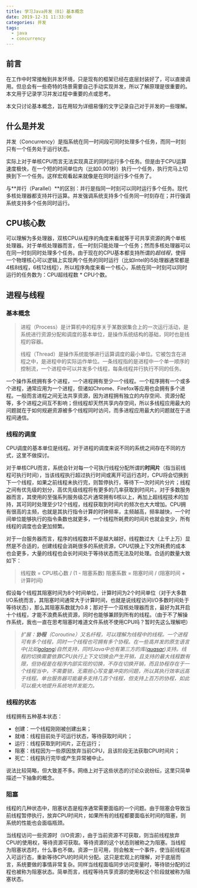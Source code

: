 ```yaml
---
title: 学习Java并发（01）基本概念
date: 2019-12-31 11:33:06
categories: 并发
tags:
  - java
  - concurrency
---
```

## 前言

在工作中时常接触到并发环境，只是现有的框架已经在底层封装好了，可以直接调用。但总会有一些奇特的场景需要自己手动实现并发，所以了解原理是很重要的。本文用于记录学习并发过程中重要的点或思考。

本文只讨论基本概念，旨在用较为详细易懂的文字记录自己对于并发的一些理解。

## 什么是并发

并发（Concurrency）是指系统在同一时间段可同时处理多个任务，而同一时刻只有一个任务处于运行状态。

实际上对于单核CPU而言无法实现真正的同时运行多个任务。但是由于CPU运算速度极快，在一个短的时间单位内（比如0.001秒）执行一个任务，执行完马上切换到下一个任务。这样宏观看起来就像是在同时运行多个任务了。

与**并行（Parallel）**的区别：并行是指同一时刻可以同时运行多个任务。现代多核处理器都支持并行运算。并发强调系统支持多个任务同一时刻存在；并行强调系统支持多个任务同时运行。

## CPU核心数

可以理解为多处理器，双核CPU从程序的角度来看就等于可共享资源的两个单核处理器。对于单核处理器而言，任一时刻只能处理一个任务；然而多核处理器可以在同一时刻同时处理多个任务。由于现在的CPU基本都支持所谓的*超线程*，使得一个物理核心可以逻辑上实现两个任务的同时运行（比如Intel的i5处理器通常都是4核8线程，6核12线程），所以程序角度来看一个核心，系统在同一时刻可以同时运行的任务数为：CPU超线程数 * CPU个数。

## 进程与线程

### 基本概念

> 进程（Process）是计算机中的程序关于某数据集合上的一次运行活动，是系统进行资源分配和调度的基本单位，是操作系统结构的基础，同时也是线程的容器。
> 
> 线程（Thread）是操作系统能够进行运算调度的最小单位。它被包含在进程之中，是进程中的实际运作单位。一条线程指的是进程中一个单一顺序的控制流，一个进程中可以并发多个线程，每条线程并行执行不同的任务。

一个操作系统拥有多个进程，一个进程拥有至少一个线程。一个程序拥有一个或多个进程，通常应用为一个进程，但诸如Chrome、Firefox等应用也会拥有多个进程。一般而言进程之间无法共享资源，因为进程拥有独立的内存空间、资源分配等，多个进程之间互不影响；但线程却天然共享内存空间，所以多线程应用最大的问题就在于如何规避资源被多个线程同时访问，而多进程应用最大的问题就在于进程间通信。

### 线程的调度

CPU调度的基本单位是线程。对于进程的调度来说不同的系统之间存在不同的方式，这里不做探讨。

对于单核CPU而言，系统会针对每一个可执行线程分配所谓的**时间片**（指当前线程可执行时间），当该线程执行超过执行时间或离开可运行态时，CPU将会切换到下一个线程，如果之前线程未执行完，则暂停执行，等待下一次时间片分片；线程之间有优先级的划分，高优先级线程将有更多的几率获取到时间片。对于多数服务器而言，其使用的至强系列服务级芯片通常拥有6核以上，再加上超线程技术的加持，其可同时处理至少12个线程，线程获取到时间片的频次也大大增加。CPU拥有很高的主频，也就是其执行指令计算的时钟频率，主频越高，频率越快，一个时间单位能够执行的指令条数也就更多，一个线程所耗费的时间片也就会变少，所有线程的调度也会更加频繁。

对于一台服务器而言，程序的线程数并不是越大越好。线程数过大（上千上万）显然是不合适的，创建线程会消耗很多的系统资源，CPU切换上下文所耗费的成本也会更多，大量的线程也会长时间处于等待状态而无法及时处理。合适的数量大致如下：

> 线程数 = CPU核心数 / (1 - 阻塞系数)
> 阻塞系数 = 阻塞时间 / (阻塞时间 + 计算时间)

假设每个线程其阻塞时间为8个时间单位，计算时间为2个时间单位（对于大多数I/O系统而言，其阻塞时间通常大于计算时间，也就是说线程访问I/O多数时间处于等待状态），那么其阻塞系数就为0.8；那对于一个双核处理器而言，最好为其开启十个线程，才能不浪费系统资源，同时也能够兼顾到所有的线程。（由于不了解操作系统，我也一直在思考阻塞时难道文件系统不使用CPU吗？暂时先这么理解吧）

> *扩展：**协程**（Coroutine）又名纤程，可以理解为线程中的线程。一个进程可有多个线程，同时一个线程也可拥有多个协程。在一些高并发的原生语言中(比如[golang](https://golang.org/))自然支持，同时Java中也有第三方的库([quasar](https://docs.paralleluniverse.co/quasar/))支持。线程的切换需要依靠CPU执行上下文切换会产生开销，且支持的最大线程数有限，但协程是在程序内部实现的切换，不存在切换开销，而且协程存在于一个线程当中，不需要锁，无需担心写变量冲突的问题，所以其执行效率远高于线程。单台服务器可能最多支持几百个线程，但支持上百万的协程，如此可以极大地提升系统地并发能力。*

### 线程的状态

线程拥有五种基本状态：
- 创建：一个线程刚刚被创建出来；
- 就绪：线程目前处于可运行状态，等待获取时间片；
- 运行：线程获取到时间片，正在运行；
- 阻塞：线程因为一些原因放弃当前CPU，且该阶段无法获取CPU时间片；
- 死亡：线程执行完毕或产生异常被中止。

说法比较简略，但大致差不多。网络上对于这些状态的讨论众说纷纭，这里只简单描述一下抽象的概念。

### 阻塞

线程的几种状态中，阻塞状态是程序通常需要面临的一个问题。由于阻塞会导致当前线程暂停执行，放弃CPU时间片，如果所有的线程都要面临长时间的阻塞，则系统的性能也会面临瓶颈。

当线程访问一些资源时（I/O资源），由于当前资源不可获取，则当前线程放弃CPU的使用权，等待资源可获取。等待资源的这个状态则被称之为阻塞。当线程为阻塞状态时，什么事也不做。资源一旦可用，则会触发一个事件，使当前线程进入可运行态，重新等待CPU的时间片分配。这只是宏观上的理解，对于底层而言，系统要做的事情非常复杂。同样当线程面临同步访问变量时，等待锁分配的过程也被称为阻塞状态。简单而言，线程等待共享资源的使用权这个阶段就被称为阻塞状态。

